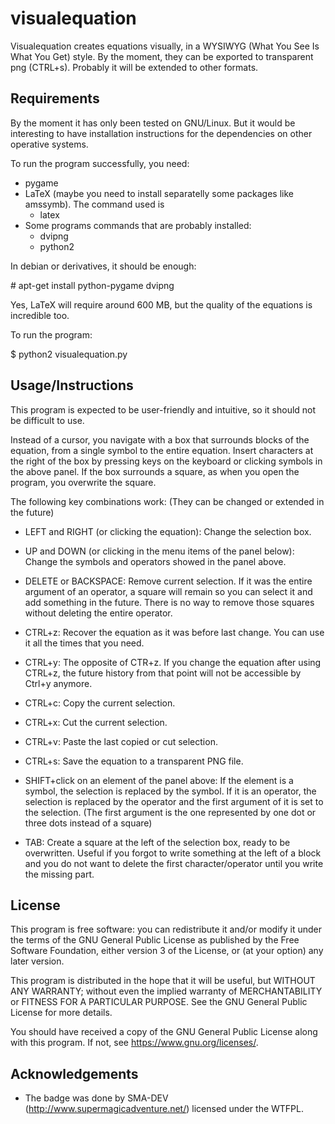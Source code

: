 # visualequation

Visualequation creates equations visually, in a WYSIWYG (What You See Is What You Get) style. By the moment, they can be exported to transparent png (CTRL+s). Probably it will be extended to other formats.

## Requirements
By the moment it has only been tested on GNU/Linux. But it would be interesting to have installation instructions for the dependencies on other operative systems.

To run the program successfully, you need:

* pygame
* LaTeX (maybe you need to install separatelly some packages like amssymb). The command used is
  * latex
* Some programs commands that are probably installed:
  * dvipng
  * python2
  
In debian or derivatives, it should be enough:

\# apt-get install python-pygame dvipng

Yes, LaTeX will require around 600 MB, but the quality of the equations is incredible too.

To run the program:

$ python2 visualequation.py

## Usage/Instructions

This program is expected to be user-friendly and intuitive, so it should not be difficult to use.

Instead of a cursor, you navigate with a box that surrounds blocks of the equation, from a single symbol to the entire equation. Insert characters at the right of the box by pressing keys on the keyboard or clicking symbols in the above panel. If the box surrounds a square, as when you open the program, you overwrite the square.

The following key combinations work: (They can be changed or extended in the future)

* LEFT and RIGHT (or clicking the equation):
Change the selection box.

* UP and DOWN (or clicking in the menu items of the panel below):
Change the symbols and operators showed in the panel above.

* DELETE or BACKSPACE:
Remove current selection. If it was the entire argument of an operator, a square will remain so you can select it and add something in the future. There is no way to remove those squares without deleting the entire operator.

* CTRL+z:
Recover the equation as it was before last change. You can use it all the times that you need.

* CTRL+y:
The opposite of CTR+z. If you change the equation after using CTRL+z, the future history from that point will not be accessible by Ctrl+y anymore.

* CTRL+c:
Copy the current selection.

* CTRL+x:
Cut the current selection.

* CTRL+v:
Paste the last copied or cut selection.

* CTRL+s:
Save the equation to a transparent PNG file.

* SHIFT+click on an element of the panel above:
If the element is a symbol, the selection is replaced by the symbol. If it is an operator, the selection is replaced by the operator and the first argument of it is set to the selection. (The first argument is the one represented by one dot or three dots instead of a square)

* TAB:
Create a square at the left of the selection box, ready to be overwritten. Useful if you forgot to write something at the left of a block and you do not want to delete the first character/operator until you write the missing part.


## License

This program is free software: you can redistribute it and/or modify
it under the terms of the GNU General Public License as published by
the Free Software Foundation, either version 3 of the License, or
(at your option) any later version.

This program is distributed in the hope that it will be useful,
but WITHOUT ANY WARRANTY; without even the implied warranty of
MERCHANTABILITY or FITNESS FOR A PARTICULAR PURPOSE.  See the
GNU General Public License for more details.

You should have received a copy of the GNU General Public License
along with this program.  If not, see <https://www.gnu.org/licenses/>.

## Acknowledgements

* The badge was done by SMA-DEV (http://www.supermagicadventure.net/) licensed under the WTFPL.
